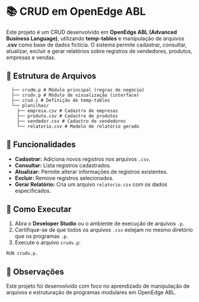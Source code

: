 # 📚 CRUD em OpenEdge ABL

Este projeto é um CRUD desenvolvido em **OpenEdge ABL (Advanced Business Language)**, utilizando **temp-tables** e manipulação de arquivos **.csv** como base de dados fictícia. O sistema permite cadastrar, consultar, atualizar, excluir e gerar relatórios sobre registros de vendedores, produtos, empresas e vendas.

## 📂 Estrutura de Arquivos

```shell
  ├── crudm.p # Módulo principal (regras de negócio)
  ├── crudv.p # Módulo de visualização (interface)
  ├── crud.i # Definição de temp-tables
  └── planilhas/
    ├── empresa.csv # Cadastro de empresas
    ├── produto.csv # Cadastro de produtos
    ├── vendedor.csv # Cadastro de vendedores
    └── relatorio.csv # Modelo de relatório gerado
```

## 📌 Funcionalidades

- **Cadastrar:** Adiciona novos registros nos arquivos `.csv`.
- **Consultar:** Lista registros cadastrados.
- **Atualizar:** Permite alterar informações de registros existentes.
- **Excluir:** Remove registros selecionados.
- **Gerar Relatório:** Cria um arquivo `relatorio.csv` com os dados especificados.

## 🚀 Como Executar

1. Abra o **Developer Studio** ou o ambiente de execução de arquivos `.p`.
2. Certifique-se de que todos os arquivos `.csv` estejam no mesmo diretório que os programas `.p`.
3. Execute o arquivo `crudv.p`:

```abl
RUN crudv.p.
```

## 📖 Observações

Este projeto foi desenvolvido com foco no aprendizado de manipulação de arquivos e estruturação de programas modulares em OpenEdge ABL.
